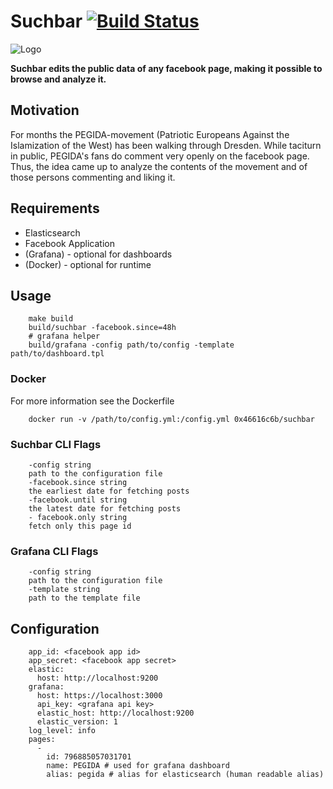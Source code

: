 # Suchbar [![Build Status](https://travis-ci.org/0x46616c6b/suchbar.svg?branch=master)](https://travis-ci.org/0x46616c6b/suchbar)

![Logo](http://i.imgur.com/I5mjWip.png)

**Suchbar edits the public data of any facebook page, making it possible to browse and analyze it.**

## Motivation

For months the PEGIDA-movement (Patriotic Europeans Against the Islamization of the West) has been walking through Dresden. While taciturn in public, PEGIDA's fans do comment very openly on the facebook page. Thus, the idea came up to analyze the contents of the movement and of those persons commenting and liking it.

## Requirements

- Elasticsearch
- Facebook Application
- (Grafana) - optional for dashboards
- (Docker) - optional for runtime

## Usage

        make build
        build/suchbar -facebook.since=48h
        # grafana helper
        build/grafana -config path/to/config -template path/to/dashboard.tpl

### Docker

For more information see the Dockerfile

        docker run -v /path/to/config.yml:/config.yml 0x46616c6b/suchbar

### Suchbar CLI Flags

        -config string
        path to the configuration file
        -facebook.since string
        the earliest date for fetching posts
        -facebook.until string
        the latest date for fetching posts
        - facebook.only string
        fetch only this page id
        
### Grafana CLI Flags

        -config string
        path to the configuration file
        -template string
        path to the template file

## Configuration

        app_id: <facebook app id>
        app_secret: <facebook app secret>
        elastic:
          host: http://localhost:9200
        grafana:
          host: https://localhost:3000
          api_key: <grafana api key>
          elastic_host: http://localhost:9200
          elastic_version: 1
        log_level: info
        pages:
          -
            id: 796885057031701
            name: PEGIDA # used for grafana dashboard
            alias: pegida # alias for elasticsearch (human readable alias)
